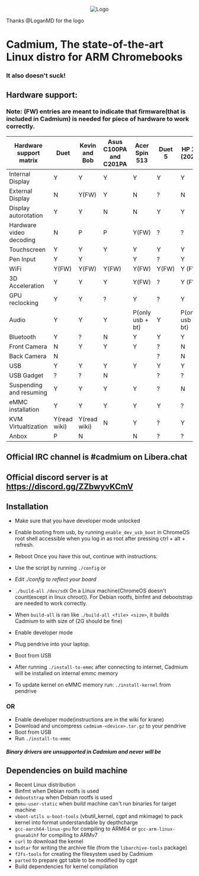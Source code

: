 <p align="center"><img src="/pics/logo/cd_smol.png" alt="Logo" data-canonical-src="/pics/cd_smol.png"/></p>

Thanks @LoganMD for the logo

# Cadmium, The state-of-the-art Linux distro for ARM Chromebooks
### It also doesn't suck!

## Hardware support:
### Note: (FW) entries are meant to indicate that firmware(that is included in Cadmium) is needed for piece of hardware to work correctly.
| Hardware support matrix      	| Duet		 	| Kevin and Bob	 	| Asus C100PA and C201PA	| Acer Spin 513		| Duet 5		| HP X2 (2021)		|
|-------------------------	|--------------------	|----------------	|-------------------------	|-----------------------|-----------------------|-----------------------|
| Internal Display		| Y		   	| Y		 	| Y				| Y			| Y			| Y			|
| External Display		| N			| Y(FW)			| Y				| N			| ?			| N			|
| Display autorotation    	| Y		    	| Y			| N				| N			| Y			| Y			|
| Hardware video decoding	| N			| P			| P				| Y(FW)			| ?			| ?			|
| Touchscreen	    	  	| Y		    	| Y			| Y				| Y			| Y			| Y			|
| Pen Input			| Y			| Y			| 				| Y			| ?			| Y			|
| WiFi		     	 	| Y(FW)			| Y(FW)	   		| Y(FW)				| Y(FW)			| Y(FW)			| Y (FW)		|
| 3D Acceleration	  	| Y		    	| Y			| Y				| Y(FW)			| ?			| Y (FW)		|
| GPU reclocking		| Y			| Y			| ?				| Y			| ?			| Y			|
| Audio		     		| Y			| Y			| Y				| P(only usb + bt)	| Y			| P(only usb + bt)	|
| Bluetooth		 	| Y		    	| ?			| N				| Y			| Y			| Y			|
| Front Camera			| N			| Y			| Y				| Y			| ?			| N			|
| Back Camera		    	| N		    	|		 	| 				|			| ?			| N			|
| USB				| Y		    	| Y			| Y				| Y			| Y			| Y			|
| USB Gadget			| ?		    	| ?			| N				| 			| ?			| ?			|
| Suspending and resuming 	| Y		    	| Y			| Y				| Y			| ?			| N			|
| eMMC installation		| Y		    	| Y			| Y				| Y			| Y			| ?			|
| KVM Virtualtization		| Y(read wiki)		| Y(read wiki)		| N				| Y			| ?			| Y			|
| Anbox				| P			| N			|				| N			| ?			| ?			|

## Official IRC channel is #cadmium on Libera.chat
## Official discord server is at https://discord.gg/ZZbwyvKCmV

## Installation
- Make sure that you have developer mode unlocked
- Enable booting from usb, by running ```enable_dev_usb_boot``` in ChromeOS root shell accessible when you log in as root after pressing ctrl + alt + refresh.
- Reboot
Once you have this out, continue with instructions:

- Use the script by running ```./config``` or
- *Edit ./config to reflect your board*
- ``` ./build-all /dev/sdX ``` On a Linux machine(ChromeOS doesn't count(except in linux chroot)). For Debian rootfs, binfmt and debootstrap are needed to work correctly.
- When ```build-all``` is ran like ```./build-all <file> <size>```, it builds Cadmium to <file> with size of <size>(2G should be fine)
- Enable developer mode
- Plug pendrive into your laptop.
- Boot from USB
- After running ``` ./install-to-emmc ``` after connecting to internet, Cadmium will be installed on internal emmc memory
- To update kernel on eMMC memory run: ```./install-kernel``` from pendrive

### OR
- Enable developer mode(instructions are in the wiki for krane)
- Download and uncompress ```cadmium-<device>.tar.gz``` to your pendrive
- Boot from USB
- Run ```./install-to-emmc```

#### *Binary drivers are unsupported in Cadmium and never will be*

## Dependencies on build machine
- Recent Linux distribution
- Binfmt when Debian rootfs is used
- ```debootstrap``` when Debian rootfs is used
- ```qemu-user-static``` when build machine can't run binaries for target machine
- ```vboot-utils u-boot-tools``` (vbutil_kernel, cgpt and mkimage) to pack kernel into format understandable by depthcharge
- ```gcc-aarch64-linux-gnu``` for compiling to ARM64 or ```gcc-arm-linux-gnueabihf``` for compiling to ARMv7
- ```curl``` to download the kernel
- ```bsdtar``` for writing the archive file (from the ```libarchive-tools``` package)
- ```f2fs-tools``` for creating the filesystem used by Cadmium
- ```parted``` to prepare gpt table to be modified by cgpt
- Build dependencies for kernel compilation
